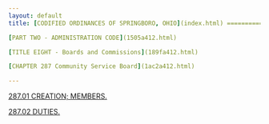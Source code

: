 ```yaml
---
layout: default 
title: [CODIFIED ORDINANCES OF SPRINGBORO, OHIO](index.html) =====================================================

[PART TWO - ADMINISTRATION CODE](1505a412.html)

[TITLE EIGHT - Boards and Commissions](189fa412.html)

[CHAPTER 287 Community Service Board](1ac2a412.html)

---
```


[287.01 CREATION; MEMBERS.](1ac8a412.html)

[287.02 DUTIES.](1ad2a412.html)

